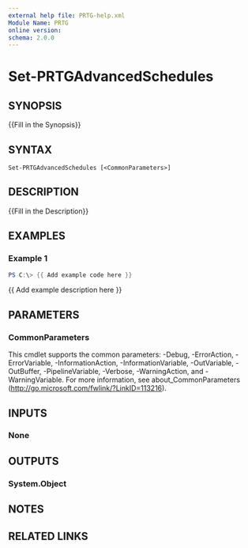 ```yaml
---
external help file: PRTG-help.xml
Module Name: PRTG
online version:
schema: 2.0.0
---
```


# Set-PRTGAdvancedSchedules

## SYNOPSIS
{{Fill in the Synopsis}}

## SYNTAX

```
Set-PRTGAdvancedSchedules [<CommonParameters>]
```

## DESCRIPTION
{{Fill in the Description}}

## EXAMPLES

### Example 1
```powershell
PS C:\> {{ Add example code here }}
```

{{ Add example description here }}

## PARAMETERS

### CommonParameters
This cmdlet supports the common parameters: -Debug, -ErrorAction, -ErrorVariable, -InformationAction, -InformationVariable, -OutVariable, -OutBuffer, -PipelineVariable, -Verbose, -WarningAction, and -WarningVariable. For more information, see about_CommonParameters (http://go.microsoft.com/fwlink/?LinkID=113216).

## INPUTS

### None
## OUTPUTS

### System.Object
## NOTES

## RELATED LINKS
